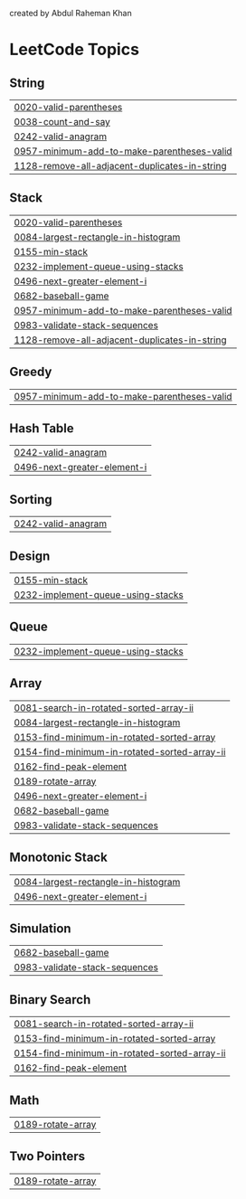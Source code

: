created by Abdul Raheman Khan
<!---LeetCode Topics Start-->
# LeetCode Topics
## String
|  |
| ------- |
| [0020-valid-parentheses](https://github.com/immortalAbdul01/LeetCode_Solutions/tree/master/0020-valid-parentheses) |
| [0038-count-and-say](https://github.com/immortalAbdul01/LeetCode_Solutions/tree/master/0038-count-and-say) |
| [0242-valid-anagram](https://github.com/immortalAbdul01/LeetCode_Solutions/tree/master/0242-valid-anagram) |
| [0957-minimum-add-to-make-parentheses-valid](https://github.com/immortalAbdul01/LeetCode_Solutions/tree/master/0957-minimum-add-to-make-parentheses-valid) |
| [1128-remove-all-adjacent-duplicates-in-string](https://github.com/immortalAbdul01/LeetCode_Solutions/tree/master/1128-remove-all-adjacent-duplicates-in-string) |
## Stack
|  |
| ------- |
| [0020-valid-parentheses](https://github.com/immortalAbdul01/LeetCode_Solutions/tree/master/0020-valid-parentheses) |
| [0084-largest-rectangle-in-histogram](https://github.com/immortalAbdul01/LeetCode_Solutions/tree/master/0084-largest-rectangle-in-histogram) |
| [0155-min-stack](https://github.com/immortalAbdul01/LeetCode_Solutions/tree/master/0155-min-stack) |
| [0232-implement-queue-using-stacks](https://github.com/immortalAbdul01/LeetCode_Solutions/tree/master/0232-implement-queue-using-stacks) |
| [0496-next-greater-element-i](https://github.com/immortalAbdul01/LeetCode_Solutions/tree/master/0496-next-greater-element-i) |
| [0682-baseball-game](https://github.com/immortalAbdul01/LeetCode_Solutions/tree/master/0682-baseball-game) |
| [0957-minimum-add-to-make-parentheses-valid](https://github.com/immortalAbdul01/LeetCode_Solutions/tree/master/0957-minimum-add-to-make-parentheses-valid) |
| [0983-validate-stack-sequences](https://github.com/immortalAbdul01/LeetCode_Solutions/tree/master/0983-validate-stack-sequences) |
| [1128-remove-all-adjacent-duplicates-in-string](https://github.com/immortalAbdul01/LeetCode_Solutions/tree/master/1128-remove-all-adjacent-duplicates-in-string) |
## Greedy
|  |
| ------- |
| [0957-minimum-add-to-make-parentheses-valid](https://github.com/immortalAbdul01/LeetCode_Solutions/tree/master/0957-minimum-add-to-make-parentheses-valid) |
## Hash Table
|  |
| ------- |
| [0242-valid-anagram](https://github.com/immortalAbdul01/LeetCode_Solutions/tree/master/0242-valid-anagram) |
| [0496-next-greater-element-i](https://github.com/immortalAbdul01/LeetCode_Solutions/tree/master/0496-next-greater-element-i) |
## Sorting
|  |
| ------- |
| [0242-valid-anagram](https://github.com/immortalAbdul01/LeetCode_Solutions/tree/master/0242-valid-anagram) |
## Design
|  |
| ------- |
| [0155-min-stack](https://github.com/immortalAbdul01/LeetCode_Solutions/tree/master/0155-min-stack) |
| [0232-implement-queue-using-stacks](https://github.com/immortalAbdul01/LeetCode_Solutions/tree/master/0232-implement-queue-using-stacks) |
## Queue
|  |
| ------- |
| [0232-implement-queue-using-stacks](https://github.com/immortalAbdul01/LeetCode_Solutions/tree/master/0232-implement-queue-using-stacks) |
## Array
|  |
| ------- |
| [0081-search-in-rotated-sorted-array-ii](https://github.com/immortalAbdul01/LeetCode_Solutions/tree/master/0081-search-in-rotated-sorted-array-ii) |
| [0084-largest-rectangle-in-histogram](https://github.com/immortalAbdul01/LeetCode_Solutions/tree/master/0084-largest-rectangle-in-histogram) |
| [0153-find-minimum-in-rotated-sorted-array](https://github.com/immortalAbdul01/LeetCode_Solutions/tree/master/0153-find-minimum-in-rotated-sorted-array) |
| [0154-find-minimum-in-rotated-sorted-array-ii](https://github.com/immortalAbdul01/LeetCode_Solutions/tree/master/0154-find-minimum-in-rotated-sorted-array-ii) |
| [0162-find-peak-element](https://github.com/immortalAbdul01/LeetCode_Solutions/tree/master/0162-find-peak-element) |
| [0189-rotate-array](https://github.com/immortalAbdul01/LeetCode_Solutions/tree/master/0189-rotate-array) |
| [0496-next-greater-element-i](https://github.com/immortalAbdul01/LeetCode_Solutions/tree/master/0496-next-greater-element-i) |
| [0682-baseball-game](https://github.com/immortalAbdul01/LeetCode_Solutions/tree/master/0682-baseball-game) |
| [0983-validate-stack-sequences](https://github.com/immortalAbdul01/LeetCode_Solutions/tree/master/0983-validate-stack-sequences) |
## Monotonic Stack
|  |
| ------- |
| [0084-largest-rectangle-in-histogram](https://github.com/immortalAbdul01/LeetCode_Solutions/tree/master/0084-largest-rectangle-in-histogram) |
| [0496-next-greater-element-i](https://github.com/immortalAbdul01/LeetCode_Solutions/tree/master/0496-next-greater-element-i) |
## Simulation
|  |
| ------- |
| [0682-baseball-game](https://github.com/immortalAbdul01/LeetCode_Solutions/tree/master/0682-baseball-game) |
| [0983-validate-stack-sequences](https://github.com/immortalAbdul01/LeetCode_Solutions/tree/master/0983-validate-stack-sequences) |
## Binary Search
|  |
| ------- |
| [0081-search-in-rotated-sorted-array-ii](https://github.com/immortalAbdul01/LeetCode_Solutions/tree/master/0081-search-in-rotated-sorted-array-ii) |
| [0153-find-minimum-in-rotated-sorted-array](https://github.com/immortalAbdul01/LeetCode_Solutions/tree/master/0153-find-minimum-in-rotated-sorted-array) |
| [0154-find-minimum-in-rotated-sorted-array-ii](https://github.com/immortalAbdul01/LeetCode_Solutions/tree/master/0154-find-minimum-in-rotated-sorted-array-ii) |
| [0162-find-peak-element](https://github.com/immortalAbdul01/LeetCode_Solutions/tree/master/0162-find-peak-element) |
## Math
|  |
| ------- |
| [0189-rotate-array](https://github.com/immortalAbdul01/LeetCode_Solutions/tree/master/0189-rotate-array) |
## Two Pointers
|  |
| ------- |
| [0189-rotate-array](https://github.com/immortalAbdul01/LeetCode_Solutions/tree/master/0189-rotate-array) |
<!---LeetCode Topics End-->
